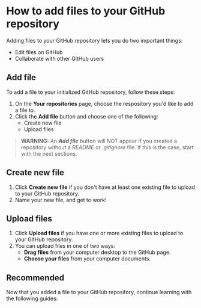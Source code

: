 # How to add files to your GitHub repository
Adding files to your GitHub repository lets you do two important things: 
- Edit files on GitHub  
- Collaborate with other GitHub users
## Add file  
To add a file to your initialized GitHub repository, follow these steps: 
1. On the **Your repositories** page, choose the respository you'd like to add a file to.
2.  Click the **Add file** button and choose one of the following:  
    - Create new file 
    - Upload files
>**WARNING:** An ***Add file*** button will NOT appear if you created a repository without a *README* or *.gitignore* file. If this is the case, start with the next sections. 
## Create new file 
1. Click **Create new file** if you don't have at least one existing file to upload to your GitHub repository. 
2. Name your new file, and get to work! 
## Upload files
1. Click **Upload files** if you have one or more existing files to upload to your GitHub repository. 
2. You can upload files in one of two ways: 
    - **Drag files** from your computer desktop to the GitHub page. 
    - **Choose your files** from your computer documents.
## Recommended
Now that you added a file to your GitHub repository, continue learning with the following guides: 
